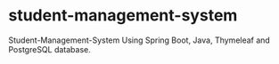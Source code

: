 # student-management-system
Student-Management-System Using Spring Boot, Java, Thymeleaf and PostgreSQL database.
